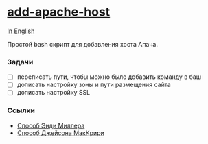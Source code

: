 # [add-apache-host](//github.com/sashasushko/add-apache-host/)

[In English](//github.com/sashasushko/add-apache-host/blob/master/README.md)

Простой bash скрипт для добавления хоста Апача.

### Задачи
- [ ] переписать пути, чтобы можно было добавить команду в баш
- [ ] дописать настройку зоны и пути размещения сайта
- [ ] дописать настройку SSL

### Ссылки
* [Способ Энди Миллера](https://getgrav.org/blog/macos-sierra-apache-multiple-php-versions)
* [Способ Джейсона МакКрири](https://jason.pureconcepts.net/2016/09/install-apache-php-mysql-mac-os-x-sierra/)
